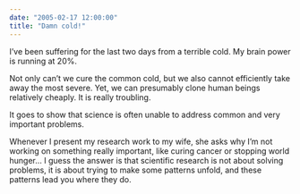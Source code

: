 ```yaml
---
date: "2005-02-17 12:00:00"
title: "Damn cold!"
---
```




I&rsquo;ve been suffering for the last two days from a terrible cold. My brain power is running at 20%. 

Not only can&rsquo;t we cure the common cold, but we also cannot efficiently take away the most severe. Yet, we can presumably clone human beings relatively cheaply. It is really troubling. 

It goes to show that science is often unable to address common and very important problems.

Whenever I present my research work to my wife, she asks why I&rsquo;m not working on something really important, like curing cancer or stopping world hunger&hellip; I guess the answer is that scientific research is not about solving problems, it is about trying to make some patterns unfold, and these patterns lead you where they do.

